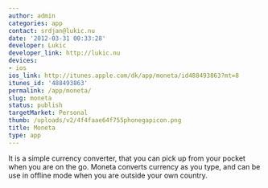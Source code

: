 ```yaml
---
author: admin
categories: app
contact: srdjan@lukic.nu
date: '2012-03-31 00:33:28'
developer: Lukic
developer_link: http://lukic.nu
devices: 
- ios
ios_link: http://itunes.apple.com/dk/app/moneta/id488493863?mt=8
itunes_id: '488493863'
permalink: /app/moneta/
slug: moneta
status: publish
targetMarket: Personal
thumb: /uploads/v2/4f4faae64f755phonegapicon.png
title: Moneta
type: app
---
```


It is a simple currency converter, that you can pick up from your pocket when you are on the go. Moneta converts currency as you type, and can be use in offline mode when you are outside your own country. 